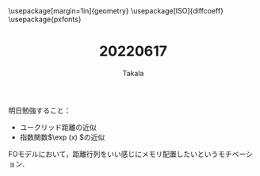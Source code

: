 ﻿---
title: 20220617
yesterday: 20220616
tomorrow: 20220618
days: 903
author: Takala
header-includes:
  - \usepackage[margin=1in]{geometry}
  - \usepackage[ISO]{diffcoeff}
  - \usepackage{pxfonts}
---


明日勉強すること：


* ユークリッド距離の近似
* 指数関数$\exp (x) $の近似


FOモデルにおいて，距離行列をいい感じにメモリ配置したいというモチベーション．

